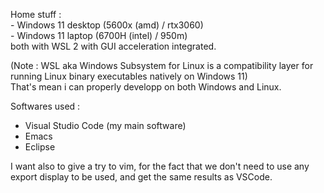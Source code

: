 Home stuff :  
    - Windows 11 desktop (5600x (amd) / rtx3060)  
    - Windows 11 laptop (6700H (intel) / 950m)  
both with WSL 2 with GUI acceleration integrated.  
  
(Note : WSL aka Windows Subsystem for Linux is a compatibility layer for running Linux binary executables natively on Windows 11)  
That's mean i can properly developp on both Windows and Linux.  
  
Softwares used :  
- Visual Studio Code (my main software)  
- Emacs  
- Eclipse  
  
I want also to give a try to vim, for the fact that we don't need to use any export display to be used, and get the same results as VSCode.
